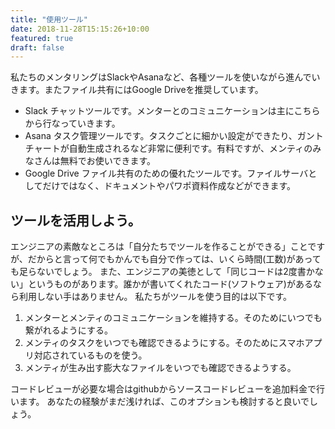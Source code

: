 ```yaml
---
title: "使用ツール"
date: 2018-11-28T15:15:26+10:00
featured: true
draft: false
---
```


私たちのメンタリングはSlackやAsanaなど、各種ツールを使いながら進んでいきます。またファイル共有にはGoogle Driveを推奨しています。

- Slack チャットツールです。メンターとのコミュニケーションは主にこちらから行なっていきます。
- Asana タスク管理ツールです。タスクごとに細かい設定ができたり、ガントチャートが自動生成されるなど非常に便利です。有料ですが、メンティのみなさんは無料でお使いできます。
- Google Drive ファイル共有のための優れたツールです。ファイルサーバとしてだけではなく、ドキュメントやパワポ資料作成などができます。

## ツールを活用しよう。

エンジニアの素敵なところは「自分たちでツールを作ることができる」ことですが、だからと言って何でもかんでも自分で作っては、いくら時間(工数)があっても足らないでしょう。
また、エンジニアの美徳として「同じコードは2度書かない」というものがあります。誰かが書いてくれたコード(ソフトウェア)があるなら利用しない手はありません。
私たちがツールを使う目的は以下です。

1. メンターとメンティのコミュニケーションを維持する。そのためにいつでも繋がれるようにする。
2. メンティのタスクをいつでも確認できるようにする。そのためにスマホアプリ対応されているものを使う。
3. メンティが生み出す膨大なファイルをいつでも確認できるようする。

コードレビューが必要な場合はgithubからソースコードレビューを追加料金で行います。
あなたの経験がまだ浅ければ、このオプションも検討すると良いでしょう。


